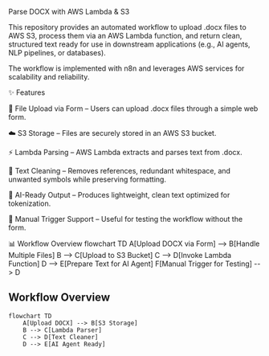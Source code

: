 Parse DOCX with AWS Lambda & S3

This repository provides an automated workflow to upload .docx files to AWS S3, process them via an AWS Lambda function, and return clean, structured text ready for use in downstream applications (e.g., AI agents, NLP pipelines, or databases).

The workflow is implemented with n8n
 and leverages AWS services for scalability and reliability.

✨ Features

📂 File Upload via Form – Users can upload .docx files through a simple web form.

☁️ S3 Storage – Files are securely stored in an AWS S3 bucket.

⚡ Lambda Parsing – AWS Lambda extracts and parses text from .docx.

🧹 Text Cleaning – Removes references, redundant whitespace, and unwanted symbols while preserving formatting.

🤖 AI-Ready Output – Produces lightweight, clean text optimized for tokenization.

🧪 Manual Trigger Support – Useful for testing the workflow without the form.

📊 Workflow Overview
flowchart TD
    A[Upload DOCX via Form] --> B[Handle Multiple Files]
    B --> C[Upload to S3 Bucket]
    C --> D[Invoke Lambda Function]
    D --> E[Prepare Text for AI Agent]
    F[Manual Trigger for Testing] --> D


## Workflow Overview

```mermaid
flowchart TD
    A[Upload DOCX] --> B[S3 Storage]
    B --> C[Lambda Parser]
    C --> D[Text Cleaner]
    D --> E[AI Agent Ready]
